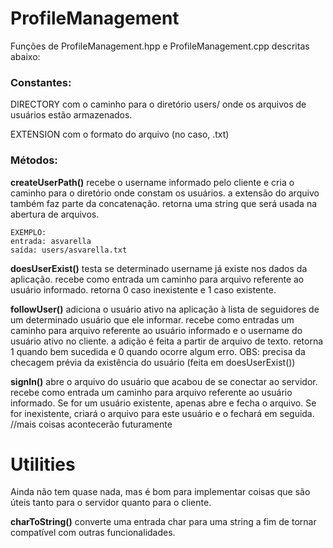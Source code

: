 # ProfileManagement

Funções de ProfileManagement.hpp e ProfileManagement.cpp descritas abaixo:

### Constantes: 
DIRECTORY com o caminho para o diretório users/ onde os arquivos de usuários estão armazenados.

EXTENSION com o formato do arquivo (no caso, .txt)

### Métodos:
**createUserPath()**
    recebe o username informado pelo cliente e cria o caminho para o diretório onde constam os usuários. a extensão do arquivo também faz parte da concatenação. retorna uma string que será usada na abertura de arquivos.

    EXEMPLO:
    entrada: asvarella
    saída: users/asvarella.txt

**doesUserExist()**
    testa se determinado username já existe nos dados da aplicação. recebe como entrada um caminho para arquivo referente ao usuário informado. retorna 0 caso inexistente e 1 caso existente.

**followUser()**
    adiciona o usuário ativo na aplicação à lista de seguidores de um determinado usuário que ele informar. recebe como entradas um caminho para arquivo referente ao usuário informado e o username do usuário ativo no cliente. a adição é feita a partir de arquivo de texto. retorna 1 quando bem sucedida e 0 quando ocorre algum erro.
    OBS: precisa da checagem prévia da existência do usuário (feita em doesUserExist())

**signIn()**
    abre o arquivo do usuário que acabou de se conectar ao servidor. recebe como entrada um caminho para arquivo referente ao usuário informado. Se for um usuário existente, apenas abre e fecha o arquivo. Se for inexistente, criará o arquivo para este usuário e o fechará em seguida. //mais coisas acontecerão futuramente

# Utilities

Ainda não tem quase nada, mas é bom para implementar coisas que são úteis tanto para o servidor quanto para o cliente. 

**charToString()**
    converte uma entrada char para uma string a fim de tornar compatível com outras funcionalidades.
